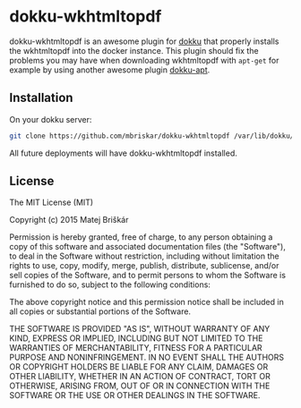 # dokku-wkhtmltopdf

dokku-wkhtmltopdf is an awesome plugin for [dokku][dokku] that properly installs the wkhtmltopdf into the docker instance.
This plugin should fix the problems you may have when downloading wkhtmltopdf with ```apt-get``` for example by using another awesome plugin [dokku-apt][dokku-apt].

## Installation

On your dokku server:
```sh
git clone https://github.com/mbriskar/dokku-wkhtmltopdf /var/lib/dokku/plugins/dokku-wkhtmltopdf
```

All future deployments will have dokku-wkhtmltopdf installed.

## License

The MIT License (MIT)

Copyright (c) 2015 Matej Briškár

Permission is hereby granted, free of charge, to any person obtaining a copy
of this software and associated documentation files (the "Software"), to deal
in the Software without restriction, including without limitation the rights
to use, copy, modify, merge, publish, distribute, sublicense, and/or sell
copies of the Software, and to permit persons to whom the Software is
furnished to do so, subject to the following conditions:

The above copyright notice and this permission notice shall be included in
all copies or substantial portions of the Software.

THE SOFTWARE IS PROVIDED "AS IS", WITHOUT WARRANTY OF ANY KIND, EXPRESS OR
IMPLIED, INCLUDING BUT NOT LIMITED TO THE WARRANTIES OF MERCHANTABILITY,
FITNESS FOR A PARTICULAR PURPOSE AND NONINFRINGEMENT. IN NO EVENT SHALL THE
AUTHORS OR COPYRIGHT HOLDERS BE LIABLE FOR ANY CLAIM, DAMAGES OR OTHER
LIABILITY, WHETHER IN AN ACTION OF CONTRACT, TORT OR OTHERWISE, ARISING FROM,
OUT OF OR IN CONNECTION WITH THE SOFTWARE OR THE USE OR OTHER DEALINGS IN THE
SOFTWARE.

[dokku]: https://github.com/progrium/dokku
[dokku-apt]: https://github.com/F4-Group/dokku-apt
